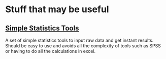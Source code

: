 # Stuff that may be useful

## [Simple Statistics Tools](https://opencodemonkey.github.io/stats.html)

A set of simple statistics tools to input raw data and get instant results.
Should be easy to use and avoids all the complexity of tools such as SPSS or having to do all the calculations in excel.

